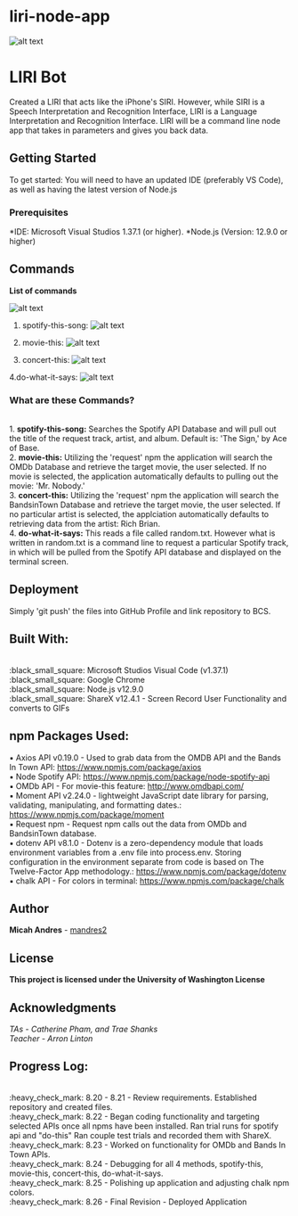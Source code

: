 # liri-node-app
![alt text](https://github.com/mandres2/liri-node-app/blob/master/images/GIFS/nodejs.gif)

# LIRI Bot

Created a LIRI that acts like the iPhone's SIRI. However, while SIRI is a Speech Interpretation and Recognition Interface, LIRI is a Language Interpretation and Recognition Interface. LIRI will be a command line node app that takes in parameters and gives you back data.

## Getting Started

To get started: You will need to have an updated IDE (preferably VS Code), as well as having the latest version of Node.js

### Prerequisites

*IDE: Microsoft Visual Studios 1.37.1 (or higher).
*Node.js (Version: 12.9.0 or higher)

## Commands

**List of commands**

![alt text](https://github.com/mandres2/liri-node-app/blob/master/images/GIFS/list_commands.gif)

1. spotify-this-song:
![alt text](https://github.com/mandres2/liri-node-app/blob/master/images/GIFS/spotify_this_song.gif)

2. movie-this:
![alt text](https://github.com/mandres2/liri-node-app/blob/master/images/GIFS/movie_this.gif)

3. concert-this:
![alt text](https://github.com/mandres2/liri-node-app/blob/master/images/GIFS/concert_this.gif)

4.do-what-it-says:
![alt text](https://github.com/mandres2/liri-node-app/blob/master/images/GIFS/do_what_it_says.gif)

### What are these Commands?
<br>
1. <b>spotify-this-song:</b> Searches the Spotify API Database and will pull out the title of the request track, artist, and album. Default is: 'The Sign,' by Ace of Base.
<br>
2. <b>movie-this:</b> Utilizing the 'request' npm the application will search the OMDb Database and retrieve the target movie, the user selected. If no movie is selected, the application automatically defaults to pulling out the movie: 'Mr. Nobody.'
<br>
3. <b>concert-this:</b> Utilizing the 'request' npm the application will search the BandsinTown Database and retrieve the target movie, the user selected. If no particular artist is selected, the applciation automatically defaults to retrieving data from the artist: Rich Brian.
<br>
4. <b>do-what-it-says:</b> This reads a file called random.txt. However what is written in random.txt is a command line to request a particular Spotify track, in which will be pulled from the Spotify API database and displayed on the terminal screen.

## Deployment

Simply 'git push' the files into GitHub Profile and link repository to BCS.

## Built With:

<br>
:black_small_square: Microsoft Studios Visual Code (v1.37.1)
<br>
:black_small_square: Google Chrome
<br>
:black_small_square: Node.js v12.9.0
<br>
:black_small_square: ShareX v12.4.1 - Screen Record User Functionality and converts to GIFs
<br>

## npm Packages Used:
:black_small_square: Axios API v0.19.0 - Used to grab data from the OMDB API and the Bands In Town API: https://www.npmjs.com/package/axios
<br>
:black_small_square: Node Spotify API: https://www.npmjs.com/package/node-spotify-api
<br>
:black_small_square: OMDb API - For movie-this feature: http://www.omdbapi.com/
<br>
:black_small_square: Moment API v2.24.0 - lightweight JavaScript date library for parsing, validating, manipulating, and formatting dates.: https://www.npmjs.com/package/moment
<br>
:black_small_square: Request npm - Request npm calls out the data from OMDb and BandsinTown database.
<br>
:black_small_square: dotenv API v8.1.0 - Dotenv is a zero-dependency module that loads environment variables from a .env file into process.env. Storing configuration in the environment separate from code is based on The Twelve-Factor App methodology.: https://www.npmjs.com/package/dotenv
<br>
:black_small_square: chalk API - For colors in terminal: https://www.npmjs.com/package/chalk

## Author

**Micah Andres** - [mandres2](https://github.com/mandres2)

## License

<b>This project is licensed under the University of Washington License</b>

## Acknowledgments
*TAs - Catherine Pham, and Trae Shanks*
<br>
*Teacher - Arron Linton*

## Progress Log:
<br>
:heavy_check_mark: 8.20 - 8.21 - Review requirements. Established repository and created files.
<br>
:heavy_check_mark: 8.22 - Began coding functionality and targeting selected APIs once all npms have been installed. Ran trial runs for spotify api and "do-this" Ran couple test trials and recorded them with ShareX.
<br>
:heavy_check_mark: 8.23 - Worked on functionality for OMDb and Bands In Town APIs.
<br>
:heavy_check_mark: 8.24 - Debugging for all 4 methods, spotify-this, movie-this, concert-this, do-what-it-says.
<br>
:heavy_check_mark: 8.25 - Polishing up application and adjusting chalk npm colors.
<br>
:heavy_check_mark: 8.26 - Final Revision - Deployed Application

